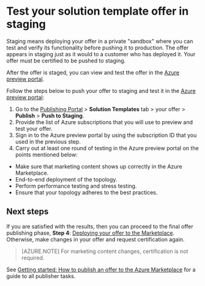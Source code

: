 <properties
   pageTitle="Testing your solution template offer for the Marketplace | Microsoft Azure"
   description="Understand how to test your solution template offer for the Azure Marketplace."
   services="marketplace-publishing"
   documentationCenter=""
   authors="HannibalSII"
   manager=""
   editor=""/>

<tags
   ms.service="marketplace"
   ms.devlang="na"
   ms.topic="article"
   ms.tgt_pltfrm="na"
   ms.workload="na"
   ms.date="10/08/2015"
   ms.author="hascipio; v-divte" />

# Test your solution template offer in staging
Staging means deploying your offer in a private "sandbox" where you can test and verify its functionality before pushing it to production. The offer appears in staging just as it would to a customer who has deployed it. Your offer must be certified to be pushed to staging.

After the offer is staged, you can view and test the offer in the [Azure preview portal](https://ms.portal.azure.com/).

Follow the steps below to push your offer to staging and test it in the [Azure preview portal](https://ms.portal.azure.com/):

1.	Go to the [Publishing Portal](https://publish.windowsazure.com) > **Solution Templates** tab > your offer > **Publish** > **Push to Staging**.
2.	Provide the list of Azure subscriptions that you will use to preview and test your offer.
3.	Sign in to the Azure preview portal by using the subscription ID that you used in the previous step.
4.	Carry out at least one round of testing in the Azure preview portal on the points mentioned below:
  -	Make sure that marketing content shows up correctly in the Azure Marketplace.
  -	End-to-end deployment of the topology.
  -	Perform performance testing and stress testing.
  -	Ensure that your topology adheres to the best practices.

## Next steps
If you are satisfied with the results, then you can proceed to the final offer publishing phase, **Step 4**:  [Deploying your offer to the Marketplace](marketplace-publishing-push-to-production.md). Otherwise, make changes in your offer and request certification again.

> [AZURE.NOTE] For marketing content changes, certification is not required.

See [Getting started: How to publish an offer to the Azure Marketplace](marketplace-publishing-getting-started.md) for a guide to all publisher tasks. 

